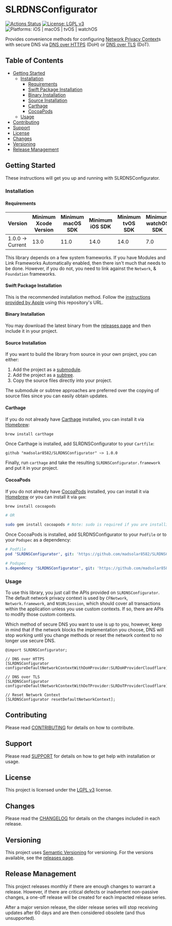 # SLRDNSConfigurator

[![Actions Status](https://github.com/madsolar8582/SLRDNSConfigurator/workflows/CI/badge.svg)](https://github.com/madsolar8582/SLRDNSConfigurator/actions)
[![License: LGPL v3](https://img.shields.io/badge/License-LGPL%20v3-blue.svg)](https://www.gnu.org/licenses/lgpl-3.0)
![Platforms: iOS | macOS | tvOS | watchOS](https://img.shields.io/badge/platform-iOS%20%7C%20macOS%20%7C%20tvOS%20%7C%20watchOS-lightgrey.svg)

Provides convenience methods for configuring [Network Privacy Context](https://developer.apple.com/documentation/network/nw_privacy_context_t?language=objc)s with secure DNS via [DNS over HTTPS](https://en.wikipedia.org/wiki/DNS_over_HTTPS) (DoH) or [DNS over TLS](https://en.wikipedia.org/wiki/DNS_over_TLS) (DoT).

## Table of Contents

- [Getting Started](#getting-started)
  - [Installation](#installation)
    - [Requirements](#requirements)
    - [Swift Package Installation](#swift-package-installation)
    - [Binary Installation](#binary-installation)
    - [Source Installation](#source-installation)
    - [Carthage](#carthage)
    - [CocoaPods](#cocoapods)
  - [Usage](#usage)
- [Contributing](#contributing)
- [Support](#support)
- [License](#license)
- [Changes](#changes)
- [Versioning](#versioning)
- [Release Management](#release-management)

## Getting Started

These instructions will get you up and running with SLRDNSConfigurator.

### Installation

#### Requirements

| Version | Minimum Xcode Version | Minimum macOS SDK | Minimum iOS SDK | Minimum tvOS SDK | Minimum watchOS SDK |
| ------- | --------------------- | ----------------- | --------------- | ---------------- | ------------------- |
| 1.0.0 -> Current | 13.0 | 11.0 | 14.0 | 14.0 | 7.0 |

This library depends on a few system frameworks. If you have Modules and Link Frameworks Automatically enabled, then there isn't much that needs to be done. However, if you do not, you need to link against the `Network`, & `Foundation` frameworks.

#### Swift Package Installation

This is the recommended installation method. Follow the [instructions provided by Apple](https://developer.apple.com/documentation/xcode/adding_package_dependencies_to_your_app) using this repository's URL.

#### Binary Installation

You may download the latest binary from the [releases page](https://github.com/madsolar8582/SLRDNSConfigurator/releases) and then include it in your project.

#### Source Installation

If you want to build the library from source in your own project, you can either:

1. Add the project as a [submodule](https://git-scm.com/docs/git-submodule).
2. Add the project as a [subtree](https://www.atlassian.com/blog/git/alternatives-to-git-submodule-git-subtree).
3. Copy the source files directly into your project.

The submodule or subtree approaches are preferred over the copying of source files since you can easily obtain updates.

#### Carthage

If you do not already have [Carthage](https://github.com/Carthage/Carthage) installed, you can install it via [Homebrew](https://brew.sh/):
```bash
brew install carthage
```

Once Carthage is installed, add SLRDNSConfigurator to your `Cartfile`:
```
github "madsolar8582/SLRDNSConfigurator" ~> 1.0.0
```

Finally, run `carthage` and take the resulting `SLRDNSConfigurator.framework` and put it in your project.

#### CocoaPods

If you do not already have [CocoaPods](https://cocoapods.org/) installed, you can install it via [Homebrew](https://brew.sh/) or you can install it via `gem`:
```bash
brew install cocoapods

# OR

sudo gem install cocoapods # Note: sudo is required if you are installing to the system gemset
```

Once CocoaPods is installed, add SLRDNSConfigurator to your `Podfile` or to your `Podspec` as a dependency:
```yaml
# Podfile
pod 'SLRDNSConfigurator', git: 'https://github.com/madsolar8582/SLRDNSConfigurator.git', tag: '1.0.0'

# Podspec
s.dependency 'SLRDNSConfigurator', git: 'https://github.com/madsolar8582/SLRDNSConfigurator.git', tag: '1.0.0'
```

### Usage

To use this library, you just call the APIs provided on `SLRDNSConfigurator`. The default network privacy context is used by `CFNetwork`, `Network.framework`, and `NSURLSession`, which should cover all transactions within the application unless you use custom contexts. If so, there are APIs to modify those custom contexts. 

Which method of secure DNS you want to use is up to you, however, keep in mind that if the network blocks the implementation you choose, DNS will stop working until you change methods or reset the network context to no longer use secure DNS.

```obj-c
@import SLRDNSConfigurator;

// DNS over HTTPS
[SLRDNSConfigurator configureDefaultNetworkContextWithDoHProvider:SLRDoHProviderCloudflare];

// DNS over TLS
[SLRDNSConfigurator configureDefaultNetworkContextWithDoTProvider:SLRDoTProviderCloudflare];

// Reset Network Context
[SLRDNSConfigurator resetDefaultNetworkContext];
```

## Contributing

Please read [CONTRIBUTING](https://github.com/madsolar8582/SLRDNSConfigurator/blob/master/.github/CONTRIBUTING.md) for details on how to contribute.

## Support

Please read [SUPPORT](https://github.com/madsolar8582/SLRDNSConfigurator/blob/master/.github/SUPPORT.md) for details on how to get help with installation or usage.

## License

This project is licensed under the [LGPL v3](https://github.com/madsolar8582/SLRDNSConfigurator/blob/master/LICENSE.txt) license.

## Changes

Please read the [CHANGELOG](https://github.com/madsolar8582/SLRDNSConfigurator/blob/master/CHANGELOG.md) for details on the changes included in each release.

## Versioning

This project uses [Semantic Versioning](https://semver.org/) for versioning. For the versions available, see the [releases page](https://github.com/madsolar8582/SLRDNSConfigurator/releases).

## Release Management

This project releases monthly if there are enough changes to warrant a release. However, if there are critical defects or inadvertent non-passive changes, a one-off release will be created for each impacted release series.

After a major version release, the older release series will stop receiving updates after 60 days and are then considered obsolete (and thus unsupported).
